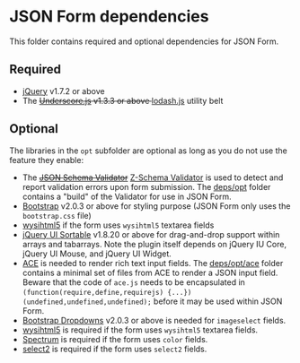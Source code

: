 JSON Form dependencies
======================

This folder contains required and optional dependencies for JSON Form.

Required
--------
- [jQuery](http://jquery.com/) v1.7.2 or above
- The <del>[Underscore.js](http://documentcloud.github.com/underscore/) v1.3.3 or above </del> [lodash.js](https://lodash.com/) utility belt


Optional
--------
The libraries in the ```opt``` subfolder are optional as long as you do not use the feature they enable:
- The <del>[JSON Schema Validator](https://github.com/garycourt/JSV)</del> [Z-Schema Validator](https://github.com/zaggino/z-schema) is used to detect and report validation errors upon form submission. The [deps/opt](https://github.com/joshfire/jsonform/tree/master/deps/opt) folder contains a "build" of the Validator for use in JSON Form.
- [Bootstrap](http://twitter.github.com/bootstrap/) v2.0.3 or above for styling purpose (JSON Form only uses the ```bootstrap.css``` file)
- [wysihtml5](http://jhollingworth.github.com/bootstrap-wysihtml5/) if the form uses ```wysihtml5``` textarea fields
- [jQuery UI Sortable](http://jqueryui.com/demos/sortable/) v1.8.20 or above for drag-and-drop support within arrays and tabarrays. Note the plugin itself depends on jQuery IU Core, jQuery UI Mouse, and jQuery UI Widget.
- [ACE](http://ace.ajax.org/) is needed to render rich text input fields. The [deps/opt/ace](https://github.com/joshfire/jsonform/tree/master/deps/opt/ace) folder contains a minimal set of files from ACE to render a JSON input field. Beware that the code of `ace.js` needs to be encapsulated in `(function(require,define,requirejs) {...})(undefined,undefined,undefined);` before it may be used within JSON Form.
- [Bootstrap Dropdowns](https://github.com/twbs/bootstrap/blob/master/javascript.html) v2.0.3 or above is needed for ```imageselect``` fields.
- [wysihtml5](http://jhollingworth.github.com/bootstrap-wysihtml5/) is required if the form uses ```wysihtml5``` textarea fields.
- [Spectrum](http://bgrins.github.com/spectrum/) is required if the form uses `color` fields.
- [select2](https://github.com/select2/select2) is required if the form uses `select2` fields.
